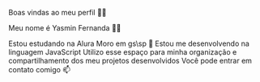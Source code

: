 Boas vindas ao meu perfil 🌾🌿

Meu nome é Yasmin Fernanda 🦅🖤

Estou estudando na Alura 
Moro em gs\sp 📌
Estou me desenvolvendo na linguagem JavaScript
Utilizo esse espaço para minha organização e compartilhamento dos meu projetos desenvolvidos
Você pode entrar em contato comigo 📫
